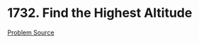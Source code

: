 # 1732. Find the Highest Altitude
[Problem Source](https://leetcode.com/problems/find-the-highest-altitude/description/)


  
  
